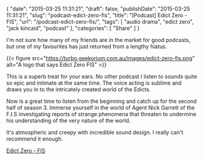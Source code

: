 {
    "date": "2015-03-25 11:31:21",
    "draft": false,
    "publishDate": "2015-03-25 11:31:21",
    "slug": "podcast-edict-zero-fis",
    "title": "[Podcast] Edict Zero - FIS",
    "url": "\/podcast-edict-zero-fis\/",
    "tags": [
        "audio drama",
        "edict zero",
        "jack kincaid",
        "podcast"
    ],
    "categories": [
        "Share"
    ]
}

I'm not sure how many of my friends are in the market for good podcasts, but one of my favourites has just returned from a lengthy hiatus.

{{< figure src="https://turbo.geekorium.com.au/images/edict-zero-fis.png" alt="A logo that says Edict Zero FIS" >}}

This is a superb treat for your ears. No other podcast I listen to sounds quite so epic and intimate at the same time. The voice acting is sublime and draws you in to the intricately created world of the Edicts.

Now is a great time to listen from the beginning and catch up for the second half of season 3. Immerse yourself in the world of Agent Nick Garrett of the F.I.S investigating reports of strange phenomena that threaten to undermine his understanding of the very nature of the world.

It's atmospheric and creepy with incredible sound design. I really can't recommend it enough.

[Edict Zero - FIS](https://edictzero.wordpress.com/)